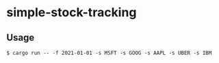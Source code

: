 # simple-stock-tracking

## Usage

```
$ cargo run -- -f 2021-01-01 -s MSFT -s GOOG -s AAPL -s UBER -s IBM
```
